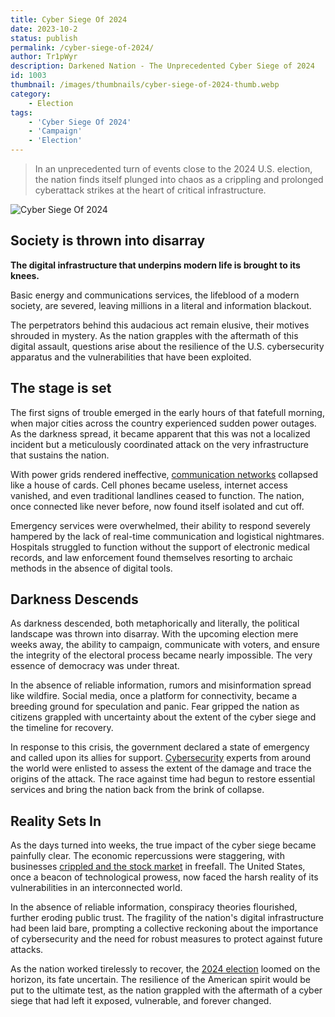 ```yaml
---
title: Cyber Siege Of 2024
date: 2023-10-2
status: publish
permalink: /cyber-siege-of-2024/
author: Tr1pWyr
description: Darkened Nation - The Unprecedented Cyber Siege of 2024
id: 1003
thumbnail: /images/thumbnails/cyber-siege-of-2024-thumb.webp
category:
    - Election
tags:
    - 'Cyber Siege Of 2024'
    - 'Campaign'
    - 'Election'
---
```


> In an unprecedented turn of events close to the 2024 U.S. election, the nation finds itself plunged into chaos as a crippling and prolonged cyberattack strikes at the heart of critical infrastructure. 

![Cyber Siege Of 2024](/images/cyber-siege-of-2024.webp)

## Society is thrown into disarray

**The digital infrastructure that underpins modern life is brought to its knees.** 

Basic energy and communications services, the lifeblood of a modern society, are severed, leaving millions in a literal and information blackout.

The perpetrators behind this audacious act remain elusive, their motives shrouded in mystery. As the nation grapples with the aftermath of this digital assault, questions arise about the resilience of the U.S. cybersecurity apparatus and the vulnerabilities that have been exploited.

## The stage is set

The first signs of trouble emerged in the early hours of that fatefull morning, when major cities across the country experienced sudden power outages. As the darkness spread, it became apparent that this was not a localized incident but a meticulously coordinated attack on the very infrastructure that sustains the nation.

With power grids rendered ineffective, [communication networks](https://tyonote.com/communication_network/) collapsed like a house of cards. Cell phones became useless, internet access vanished, and even traditional landlines ceased to function. The nation, once connected like never before, now found itself isolated and cut off.

Emergency services were overwhelmed, their ability to respond severely hampered by the lack of real-time communication and logistical nightmares. Hospitals struggled to function without the support of electronic medical records, and law enforcement found themselves resorting to archaic methods in the absence of digital tools.

## Darkness Descends

As darkness descended, both metaphorically and literally, the political landscape was thrown into disarray. With the upcoming election mere weeks away, the ability to campaign, communicate with voters, and ensure the integrity of the electoral process became nearly impossible. The very essence of democracy was under threat.

In the absence of reliable information, rumors and misinformation spread like wildfire. Social media, once a platform for connectivity, became a breeding ground for speculation and panic. Fear gripped the nation as citizens grappled with uncertainty about the extent of the cyber siege and the timeline for recovery.

In response to this crisis, the government declared a state of emergency and called upon its allies for support. [Cybersecurity](https://wyr.world/) experts from around the world were enlisted to assess the extent of the damage and trace the origins of the attack. The race against time had begun to restore essential services and bring the nation back from the brink of collapse.

## Reality Sets In

As the days turned into weeks, the true impact of the cyber siege became painfully clear. The economic repercussions were staggering, with businesses [crippled and the stock market](https://wlog.app/posts/the-coming-stock-market-crash.html) in freefall. The United States, once a beacon of technological prowess, now faced the harsh reality of its vulnerabilities in an interconnected world.

In the absence of reliable information, conspiracy theories flourished, further eroding public trust. The fragility of the nation's digital infrastructure had been laid bare, prompting a collective reckoning about the importance of cybersecurity and the need for robust measures to protect against future attacks.

As the nation worked tirelessly to recover, the [2024 election](/posts/TrumpBiden.html) loomed on the horizon, its fate uncertain. The resilience of the American spirit would be put to the ultimate test, as the nation grappled with the aftermath of a cyber siege that had left it exposed, vulnerable, and forever changed.
